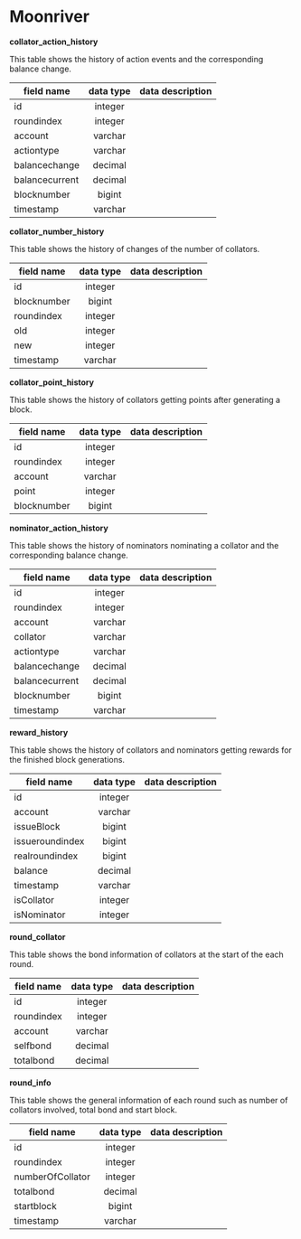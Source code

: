 # Moonriver

**collator_action_history**

This table shows the history of action events and the corresponding balance change.

| field name        | data type         | data description     |
| ------------------|:-----------------:| --------------------:|
| id                | integer           |                      |
| roundindex        | integer           |                      |
| account           | varchar           |                      |
| actiontype        | varchar           |                      |
| balancechange     | decimal           |                      |
| balancecurrent    | decimal           |                      |
| blocknumber       | bigint            |                      |
| timestamp         | varchar           |                      |


**collator_number_history**

This table shows the history of changes of the number of collators.

| field name        | data type         | data description     |
| ------------------|:-----------------:| --------------------:|
| id                | integer           |                      |
| blocknumber       | bigint            |                      |
| roundindex        | integer           |                      |
| old               | integer           |                      |
| new               | integer           |                      |
| timestamp         | varchar           |                      |

**collator_point_history**

This table shows the history of collators getting points after generating a block.

| field name        | data type         | data description     |
| ------------------|:-----------------:| --------------------:|
| id                | integer           |                      |
| roundindex        | integer           |                      |
| account           | varchar           |                      |
| point             | integer           |                      |
| blocknumber       | bigint            |                      |

**nominator_action_history**

This table shows the history of nominators nominating a collator and the corresponding balance change.

| field name        | data type         | data description     |
| ------------------|:-----------------:| --------------------:|
| id                | integer           |                      |
| roundindex        | integer           |                      |
| account           | varchar           |                      |
| collator          | varchar           |                      |
| actiontype        | varchar           |                      |
| balancechange     | decimal           |                      |
| balancecurrent    | decimal           |                      |
| blocknumber       | bigint            |                      |
| timestamp         | varchar           |                      |

**reward_history**

This table shows the history of collators and nominators getting rewards for the finished block generations.

| field name        | data type         | data description     |
| ------------------|:-----------------:| --------------------:|
| id                | integer           |                      |
| account           | varchar           |                      |
| issueBlock        | bigint            |                      |
| issueroundindex   | bigint            |                      |
| realroundindex    | bigint            |                      |
| balance           | decimal           |                      |
| timestamp         | varchar           |                      |
| isCollator        | integer           |                      |
| isNominator       | integer           |                      |

**round_collator**

This table shows the bond information of collators at the start of the each round.

| field name        | data type         | data description     |
| ------------------|:-----------------:| --------------------:|
| id                | integer           |                      |
| roundindex        | integer           |                      |
| account           | varchar           |                      |
| selfbond          | decimal           |                      |
| totalbond         | decimal           |                      |

**round_info**

This table shows the general information of each round such as number of collators involved, total bond and start block.

| field name        | data type         | data description     |
| ------------------|:-----------------:| --------------------:|
| id                | integer           |                      |
| roundindex        | integer           |                      |
| numberOfCollator  | integer           |                      |
| totalbond         | decimal           |                      |
| startblock        | bigint            |                      |
| timestamp         | varchar           |                      |
